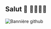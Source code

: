 ## Salut 👋 👩🏻‍💻🔐

![Bannière github](https://github.com/user-attachments/assets/4a244a76-fa42-4fcb-80b5-73f12483641f)
